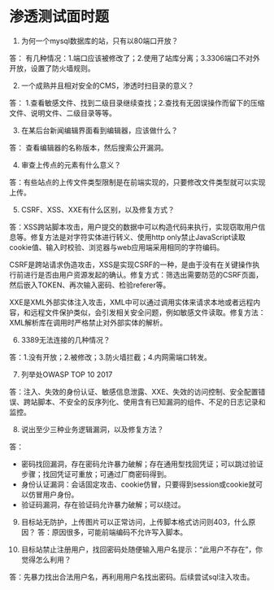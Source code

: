 # 渗透测试面时题

1. 为何一个mysql数据库的站，只有以80端口开放？

答： 有几种情况：1.端口应该被修改了；2.使用了站库分离；3.3306端口不对外开放，设置了防火墙规则。

2. 一个成熟并且相对安全的CMS，渗透时扫目录的意义？
   
答： 1.查看敏感文件、找到二级目录继续查找；2.查找有无因误操作而留下的压缩文件、说明文件、二级目录等等。

3. 在某后台新闻编辑界面看到编辑器，应该做什么？

答： 查看编辑器的名称版本，然后搜索公开漏洞。

4. 审查上传点的元素有什么意义？
   
答：有些站点的上传文件类型限制是在前端实现的，只要修改文件类型就可以实现上传。

5. CSRF、XSS、XXE有什么区别，以及修复方式？

答：XSS跨站脚本攻击，用户提交的数据中可以构造代码来执行，实现窃取用户信息等。修复方法是对字符实体进行转义、使用http only禁止JavaScript读取cookie值、输入时校验、浏览器与web应用端采用相同的字符编码。

CSRF是跨站请求伪造攻击，XSS是实现CSRF的一种，是由于没有在关键操作执行前进行是否由用户资源发起的确认。修复方式：筛选出需要防范的CSRF页面，然后嵌入TOKEN、再次输入密码、检验referer等。

XXE是XML外部实体注入攻击，XML中可以通过调用实体来请求本地或者远程内容，和远程文件保护类似，会引发相关安全问题，例如敏感文件读取。修复方法：XML解析库在调用时严格禁止对外部实体的解析。

6. 3389无法连接的几种情况？

答：1.没有开放；2.被修改；3.防火墙拦截；4.内网需端口转发。

7. 列举处OWASP TOP 10 2017

答：注入、失效的身份认证、敏感信息泄露、XXE、失效的访问控制、安全配置错误、跨站脚本、不安全的反序列化、使用含有已知漏洞的组件、不足的日志记录和监控。

8. 说出至少三种业务逻辑漏洞，以及修复方法？

答：
- 密码找回漏洞，存在密码允许暴力破解；存在通用型找回凭证；可以跳过验证步骤；找回凭证可重放；可通过厂商密码得到。
- 身份认证漏洞：会话固定攻击、cookie仿冒，只要得到session或cookie就可以仿冒用户身份。
- 验证码漏洞，存在验证码允许暴力破解；可以绕过。

9.  目标站无防护，上传图片可以正常访问，上传脚本格式访问则403，什么原因？
答：原因很多，可能前端编码不允许写入脚本。

10. 目标站禁止注册用户，找回密码处随便输入用户名提示：“此用户不存在”，你觉得怎么利用？

答：先暴力找出合法用户名，再利用用户名找出密码。后续尝试sql注入攻击。